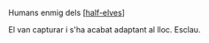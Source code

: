 Humans enmig dels [[half-elves]]

El van capturar i s'ha acabat adaptant al lloc. Esclau.

[//begin]: # "Autogenerated link references for markdown compatibility"
[half-elves]: ../monstres/half-elves "half-elves"
[//end]: # "Autogenerated link references"